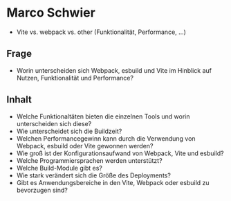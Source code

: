 # Marco Schwier
* Vite vs. webpack vs. other (Funktionalität, Performance, ...)

## Frage
- Worin unterscheiden sich Webpack, esbuild und Vite im Hinblick auf Nutzen, Funktionalität und Performance?

## Inhalt
- Welche Funktionaltäten bieten die einzelnen Tools und worin unterscheiden sich diese?
- Wie unterscheidet sich die Buildzeit?
- Welchen Performancegewinn kann durch die Verwendung von Webpack, esbuild oder Vite gewonnen werden?
- Wie groß ist der Konfigurationsaufwand von Webpack, Vite und esbuild?
- Welche Programmiersprachen werden unterstützt?
- Welche Build-Module gibt es?
- Wie stark verändert sich die Größe des Deployments?
- Gibt es Anwendungsbereiche in den Vite, Webpack oder esbuild zu bevorzugen sind?


